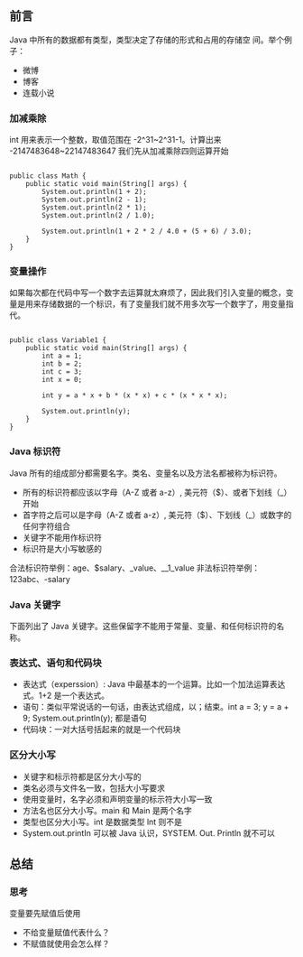 

## 前言

Java 中所有的数据都有类型，类型决定了存储的形式和占用的存储空
间。举个例子：
- 微博
- 博客
- 连载小说

### 加减乘除

int 用来表示一个整数，取值范围在 -2^31~2^31-1。计算出来 -2147483648~22147483647
我们先从加减乘除四则运算开始

```

public class Math {
    public static void main(String[] args) {
        System.out.println(1 + 2);
        System.out.println(2 - 1);
        System.out.println(2 * 1);
        System.out.println(2 / 1.0);

        System.out.println(1 + 2 * 2 / 4.0 + (5 + 6) / 3.0);
    }
}
```

### 变量操作

如果每次都在代码中写一个数字去运算就太麻烦了，因此我们引入变量的概念，变量是用来存储数据的一个标识，有了变量我们就不用多次写一个数字了，用变量指代。

```

public class Variable1 {
    public static void main(String[] args) {
        int a = 1;
        int b = 2;
        int c = 3;
        int x = 0;

        int y = a * x + b * (x * x) + c * (x * x * x);

        System.out.println(y);
    }
}
```

### Java 标识符

Java 所有的组成部分都需要名字。类名、变量名以及方法名都被称为标识符。

* 所有的标识符都应该以字母（A-Z 或者 a-z）, 美元符（$）、或者下划线（_）开始
* 首字符之后可以是字母（A-Z 或者 a-z）, 美元符（$）、下划线（_）或数字的任何字符组合
* 关键字不能用作标识符
* 标识符是大小写敏感的

合法标识符举例：age、$salary、_value、__1_value
非法标识符举例：123abc、-salary

### Java 关键字

下面列出了 Java 关键字。这些保留字不能用于常量、变量、和任何标识符的名称。

### 表达式、语句和代码块

* 表达式（experssion）: Java 中最基本的一个运算。比如一个加法运算表达式。1+2 是一个表达式。
* 语句：类似平常说话的一句话，由表达式组成，以；结束。int a = 3; y = a + 9; System.out.println(y); 都是语句
* 代码块：一对大括号括起来的就是一个代码块

### 区分大小写

* 关键字和标示符都是区分大小写的
* 类名必须与文件名一致，包括大小写要求
* 使用变量时，名字必须和声明变量的标示符大小写一致
* 方法名也区分大小写。main 和 Main 是两个名字
* 类型也区分大小写。int 是数据类型 lnt 则不是
* System.out.printIn 可以被 Java 认识，SYSTEM. Out. Println 就不可以

## 总结

### 思考

变量要先赋值后使用

* 不给变量赋值代表什么？
* 不赋值就使用会怎么样？
